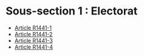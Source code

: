 # Sous-section 1 : Electorat

* [Article R1441-1](./LEGIARTI000018536615.md)
* [Article R1441-2](./LEGIARTI000018536613.md)
* [Article R1441-3](./LEGIARTI000018536611.md)
* [Article R1441-4](./LEGIARTI000018536609.md)
